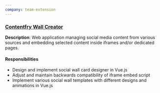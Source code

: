 ```yaml
---
company: team-extension
---
```


### [Contentfry Wall Creator](https://contentfry.com/en/)

**Description**: Web application managing social media content from various sources and embedding selected content inside iframes and/or dedicated pages.

#### Responsibilities
- Design and implement social wall card designer in Vue.js
- Adjust and maintain backwards compatibility of iframe embed script
- Implement various social wall templates with different designs and animations in Vue.js

